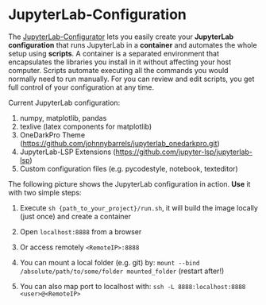 
# JupyterLab-Configuration

The [JupyterLab-Configurator](https://www.lean-data-science.com) lets you easily create your **JupyterLab configuration** that runs JupyterLab in a **container** and automates the whole setup using **scripts**. A container is a separated environment that encapsulates the libraries you install in it without affecting your host computer. Scripts automate executing all the commands you would normally need to run manually. For you can review and edit scripts, you get full control of your configuration at any time.

Current JupyterLab configuration:

1. numpy, matplotlib, pandas
1. texlive (latex components for matplotlib)
1. OneDarkPro Theme (https://github.com/johnnybarrels/jupyterlab_onedarkpro.git)
1. JupyterLab-LSP Extensions (https://github.com/jupyter-lsp/jupyterlab-lsp)
1. Custom configuration files (e.g. pycodestyle, notebook, texteditor) 

The following picture shows the JupyterLab configuration in action. **Use** it with two simple steps:

1. Execute `sh {path_to_your_project}/run.sh`, it will build the image locally (just once) and create a container
1. Open `localhost:8888` from a browser
1. Or access remotely `<RemoteIP>:8888`

1. You can mount a local folder (e.g. git) by: `mount --bind /absolute/path/to/some/folder mounted_folder` (restart after!)
1. You can also map port to localhost with: `ssh -L 8888:localhost:8888 <user>@<RemoteIP>`
